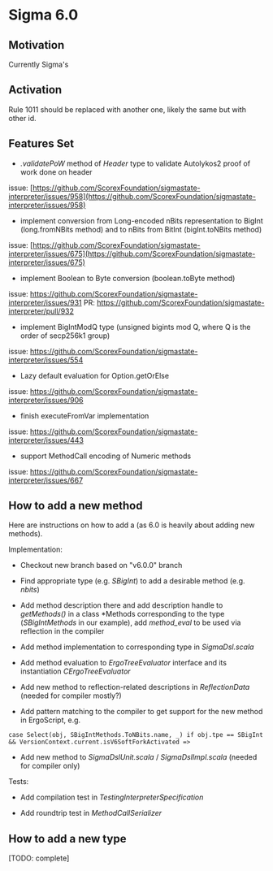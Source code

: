 Sigma 6.0
=========

Motivation 
----------

Currently Sigma's 


Activation 
----------

Rule 1011 should be replaced with another one, likely the same but with other id.

Features Set 
------------

* *.validatePoW* method of *Header* type to validate Autolykos2 proof of work done on header 

issue: [https://github.com/ScorexFoundation/sigmastate-interpreter/issues/958](https://github.com/ScorexFoundation/sigmastate-interpreter/issues/958)

* implement conversion from Long-encoded nBits representation to BigInt (long.fromNBits method) and to nBits from BitInt (bigInt.toNBits method) 

issue: [https://github.com/ScorexFoundation/sigmastate-interpreter/issues/675](https://github.com/ScorexFoundation/sigmastate-interpreter/issues/675)


* implement Boolean to Byte conversion (boolean.toByte method)

issue: https://github.com/ScorexFoundation/sigmastate-interpreter/issues/931
PR: https://github.com/ScorexFoundation/sigmastate-interpreter/pull/932

* implement BigIntModQ type (unsigned bigints mod Q, where Q is the order of secp256k1 group)

issue: https://github.com/ScorexFoundation/sigmastate-interpreter/issues/554

* Lazy default evaluation for Option.getOrElse

issue: https://github.com/ScorexFoundation/sigmastate-interpreter/issues/906

* finish executeFromVar implementation

issue: https://github.com/ScorexFoundation/sigmastate-interpreter/issues/443

* support MethodCall encoding of Numeric methods

issue: https://github.com/ScorexFoundation/sigmastate-interpreter/issues/667


How to add a new method
-----------------------

Here are instructions on how to add a (as 6.0 is heavily about adding new methods).

Implementation:

* Checkout new branch based on "v6.0.0" branch

* Find appropriate type (e.g. *SBigInt*) to add a desirable method (e.g. *nbits*)

* Add method description there and add description handle to *getMethods()* in a class \*Methods corresponding to the type (*SBigIntMethods* in our example), add *method_eval* to be used via reflection in the compiler

* Add method implementation to corresponding type in *SigmaDsl.scala* 

* Add method evaluation to *ErgoTreeEvaluator* interface and its instantiation *CErgoTreeEvaluator*

* Add new method to reflection-related descriptions in *ReflectionData* (needed for compiler mostly?)

* Add pattern matching to the compiler to get support for the new method in ErgoScript, e.g.
```
case Select(obj, SBigIntMethods.ToNBits.name, _) if obj.tpe == SBigInt && VersionContext.current.isV6SoftForkActivated =>
```

* Add new method to *SigmaDslUnit.scala* / *SigmaDslImpl.scala* (needed for compiler only)


Tests:


* Add compilation test in *TestingInterpreterSpecification*

* Add roundtrip test in *MethodCallSerializer*



How to add a new type
---------------------

[TODO: complete]
